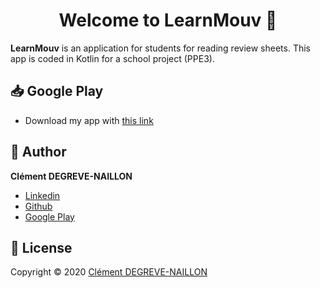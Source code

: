 <h1 align="center">Welcome to LearnMouv 👋</h1>

**LearnMouv** is an application for students for reading review sheets.
This app is coded in Kotlin for a school project (PPE3).

## 📥 Google Play
 - Download my app with [this link](https://play.google.com/store/apps/developer?id=Cl%C3%A9ment+Degreve&hl=fr)

## 👤 Author

**Clément DEGREVE-NAILLON**
 - [Linkedin](https://www.linkedin.com/in/cl%C3%A9ment-degreve-naillon-3b655b198/)
 - [Github](https://github.com/DevClement)
 - [Google Play](https://play.google.com/store/apps/developer?id=Cl%C3%A9ment+Degreve&hl=fr)

## 📝 License

Copyright © 2020 [Clément DEGREVE-NAILLON](https://github.com/DevClement)
